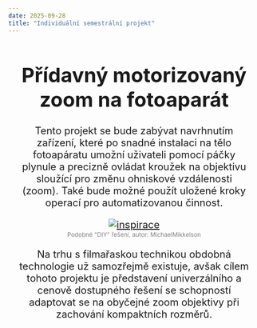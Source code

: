 ```yaml
---
date: 2025-09-28
title: "Individuální semestrální projekt"
---
```

<html>
<head>
  <style>
    .basic-text {
      font-size: 20px;
      text-align: center;
      margin: 20px;
    }
  figcaption {
    font-size: 12px; /* makes text small */
    color: gray;     /* optional styling */
    text-align: center; /* centers under the image */
  }
  </style>
</head>
<body>  
    <div class="basic-text">
        <h1>Přídavný motorizovaný zoom na fotoaparát
        </h1>
        <p>Tento projekt se bude zabývat navrhnutím zařízení, které po snadné instalaci na tělo fotoapáratu umožní uživateli pomocí páčky plynule a precizně ovládat kroužek na objektivu sloužící pro změnu ohniskové vzdálenosti (zoom). Také bude možné použít uložené kroky operací pro automatizovanou činnost.
        </p>
        <figure>
         <a href="https://www.instructables.com/Actobotics-Motorized-Zoom-for-DSLR-EMotimo-TB3/" target="_blank">
            <img src="https://267962.github.io/267962_ZPC_2025/images/inspirace.jpg" alt="inspirace">
         </a>
             <figcaption>Podobné "DIY" řešení, autor: MichaelMikkelson</figcaption>
        </figure>
        <p>
        Na trhu s filmařaskou technikou obdobná technologie už samozřejmě existuje, avšak cílem tohoto projektu je představení univerzálního a cenově dostupného řešení se schopností adaptovat se na obyčejné zoom objektivy při zachování kompaktních rozměrů.
        </p>
    </div>

</body>
</html>
